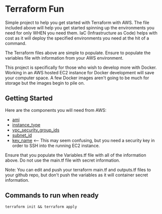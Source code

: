 # Terraform Fun

Simple project to help you get started with Terraform with AWS. The file included above will help you get started spinning up the environments you need for only WHEN you need them. IaC (Infrastructure as Code) helps with cost as it will deploy the specified environments you need at the hit of a command.

The Terraform files above are simple to populate. Ensure to populate the variables file with information from your AWS environment. 

This project is specifically for those who wish to develop more with Docker. Working in an AWS hosted EC2 instance for Docker development will save your computer space. A few Docker images aren't going to be much for storage but the images begin to pile on. 

## Getting Started
Here are the components you will need from AWS:
*  [ami](https://docs.aws.amazon.com/toolkit-for-visual-studio/latest/user-guide/tkv-create-ami-from-instance.html)
*  [instance_type](https://aws.amazon.com/ec2/instance-types/) 
*  [vpc_security_group_ids](https://docs.aws.amazon.com/managedservices/latest/userguide/find-SGs.html) 
*  [subnet_id](https://docs.aws.amazon.com/managedservices/latest/userguide/find-subnet.html) 
*  [key_name](https://docs.aws.amazon.com/IAM/latest/UserGuide/security-creds.html)  <-- This may seem confusing, but you need a security key in order to SSH into the running EC2 instance.

Ensure that you populate the Variables.tf file with all of the information above. Do not use the main.tf file with secret information. 

Note: You can edit and push your terraform main.tf and outputs.tf files to your github repo, but don't push the variables as it will container secret information.

## Commands to run when ready
```
terraform init && terraform apply
```

